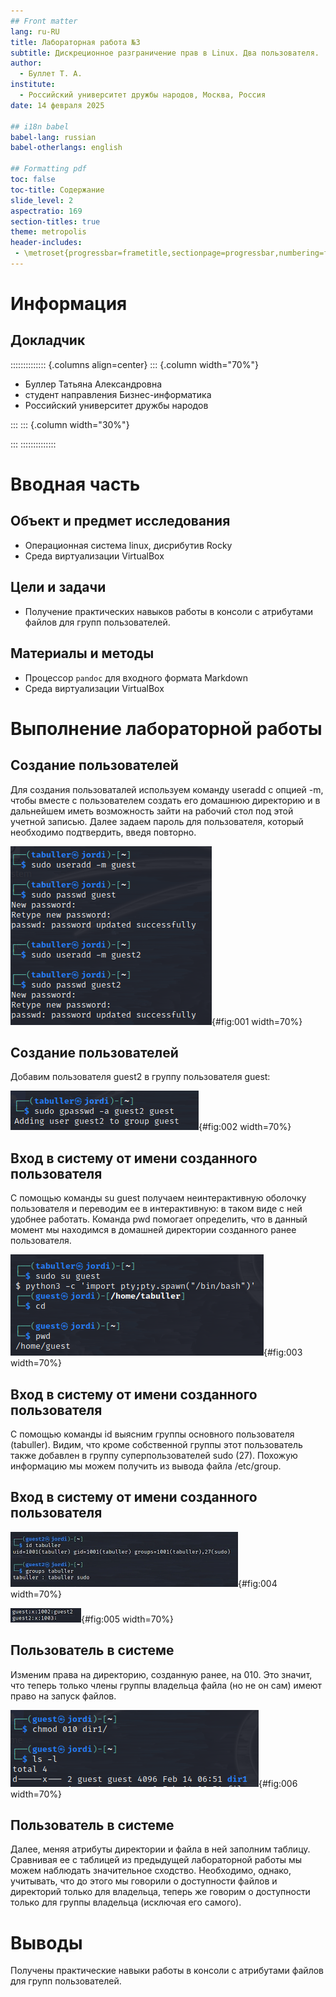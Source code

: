 ```yaml
---
## Front matter
lang: ru-RU
title: Лабораторная работа №3
subtitle: Дискреционное разграничение прав в Linux. Два пользователя.
author:
  - Буллет Т. А.
institute:
  - Российский университет дружбы народов, Москва, Россия
date: 14 февраля 2025

## i18n babel
babel-lang: russian
babel-otherlangs: english

## Formatting pdf
toc: false
toc-title: Содержание
slide_level: 2
aspectratio: 169
section-titles: true
theme: metropolis
header-includes:
 - \metroset{progressbar=frametitle,sectionpage=progressbar,numbering=fraction}
---
```


# Информация

## Докладчик

:::::::::::::: {.columns align=center}
::: {.column width="70%"}

  * Буллер Татьяна Александровна
  * студент направления Бизнес-информатика
  * Российский университет дружбы народов

:::
::: {.column width="30%"}

:::
::::::::::::::

# Вводная часть

## Объект и предмет исследования

- Операционная система linux, дисрибутив Rocky
- Среда виртуализации VirtualBox

## Цели и задачи

- Получение практических навыков работы в консоли с атрибутами файлов для групп пользователей.

## Материалы и методы

- Процессор `pandoc` для входного формата Markdown
- Среда виртуализации VirtualBox

# Выполнение лабораторной работы

## Создание пользователей

Для создания пользоваталей используем команду useradd с опцией -m, чтобы вместе с пользователем создать его домашнюю директорию и в дальнейшем иметь возможность зайти на рабочий стол под этой учетной записью.
Далее задаем пароль для пользователя, который необходимо подтвердить, введя повторно.

![Создание пользователей](image/1.png){#fig:001 width=70%}

## Создание пользователей

Добавим пользователя guest2 в группу пользователя guest:

![Добавление пользователя в группу](image/2.png){#fig:002 width=70%}

## Вход в систему от имени созданного пользователя

С помощью команды su guest получаем неинтерактивную оболочку пользователя и переводим ее в интерактивную: в таком виде с ней удобнее работать. Команда pwd помогает определить, что в данный момент мы находимся в домашней директории созданного ранее пользователя.

![Вход в систему и рабочая директория](image/3.png){#fig:003 width=70%}

## Вход в систему от имени созданного пользователя

С помощью команды id выясним группы основного пользователя (tabuller). Видим, что кроме собственной группы этот пользователь также добавлен в группу суперпользователей sudo (27). Похожую информацию мы можем получить из вывода файла /etc/group.

## Вход в систему от имени созданного пользователя

![Группы основного пользователя](image/31.png){#fig:004 width=70%}

![/etc/group](image/51.png){#fig:005 width=70%}

## Пользователь в системе

Изменим права на директорию, созданную ранее, на 010. Это значит, что теперь только члены группы владельца файла (но не он сам) имеют право на запуск файлов.

![Изменение прав на директорию](image/4.png){#fig:006 width=70%}

## Пользователь в системе

Далее, меняя атрибуты директории и файла в ней заполним таблицу. Сравнивая ее с таблицей из предыдущей лабораторной работы мы можем наблюдать значительное сходство. Необходимо, однако, учитывать, что до этого мы говорили о доступности файлов и директорий только для владельца, теперь же говорим о доступности только для группы владельца (исключая его самого).

# Выводы

Получены практические навыки работы в консоли с атрибутами файлов для групп пользователей.


